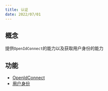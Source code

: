 ```yaml
---
title: 认证
date: 2022/07/01
---
```


## 概念

提供`OpenIdConnect`的能力以及获取用户身份的能力

## 功能

* [OpenIdConnect](../contribs/authentication/open-id-connect)
* [用户身份](../contribs/authentication/identity)